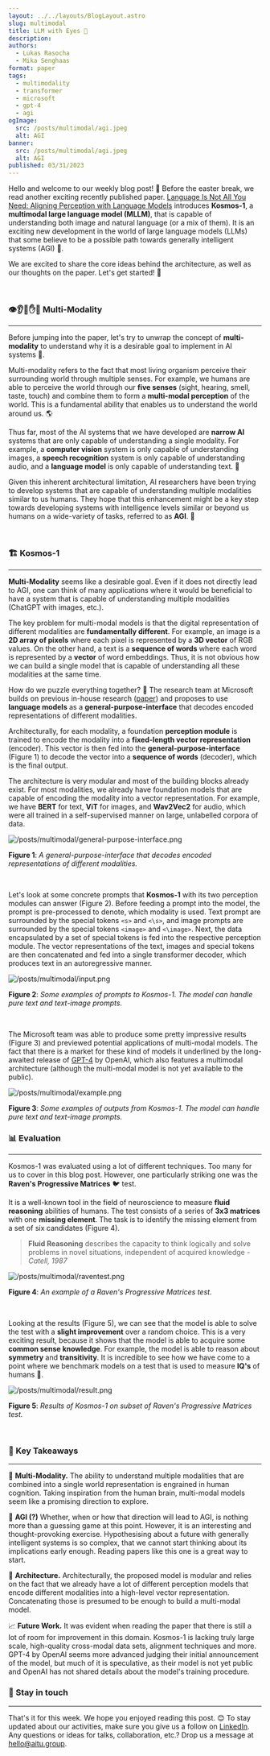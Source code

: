 ```yaml
---
layout: ../../layouts/BlogLayout.astro
slug: multimodal
title: LLM with Eyes 👀️
description:
authors:
  - Lukas Rasocha
  - Mika Senghaas
format: paper
tags:
  - multimodality
  - transformer
  - microsoft
  - gpt-4
  - agi
ogImage:
  src: /posts/multimodal/agi.jpeg
  alt: AGI
banner:
  src: /posts/multimodal/agi.jpeg
  alt: AGI
published: 03/31/2023
---
```


Hello and welcome to our weekly blog post! 🙌 Before the easter break, we read
another exciting recently published paper. [Language Is Not All You Need:
Aligning Perception with Language Models](https://arxiv.org/abs/2302.14045)
introduces **Kosmos-1**, a **multimodal large language model (MLLM)**, that is
capable of understanding both image and natural language (or a mix of them). It
is an exciting new development in the world of large language models (LLMs) that
some believe to be a possible path towards generally intelligent systems (AGI)
🧠.

We are excited to share the core ideas behind the architecture, as well as our 
thoughts on the paper. Let's get started! 🚀

<br/>

### 👁️👂👃✋👅 Multi-Modality 

---

Before jumping into the paper, let's try to unwrap the concept of
**multi-modality** to understand why it is a desirable goal to implement in AI
systems 🧐. 

Multi-modality refers to the fact that most living organism perceive their
surrounding world through multiple senses. For example, we humans are able to
perceive the world through our **five senses** (sight, hearing, smell, taste,
touch) and combine them to form a **multi-modal perception** of the world. This
is a fundamental ability that enables us to understand the world around us. 🌎

Thus far, most of the AI systems that we have developed are **narrow AI**
systems that are only capable of understanding a single modality. For example, a
**computer vision** system is only capable of understanding images, a **speech
recognition** system is only capable of understanding audio, and a **language
model** is only capable of understanding text. 📝

Given this inherent architectural limitation, AI researchers have been trying to
develop systems that are capable of understanding multiple modalities similar to
us humans. They hope that this enhancement might be a key step towards
developing systems with intelligence levels similar or beyond us humans on a
wide-variety of tasks, referred to as **AGI**. 🧠

<br/>

### 🏗 Kosmos-1

---

**Multi-Modality** seems like a desirable goal. Even if it does not
directly lead to AGI, one can think of many applications where it would be 
beneficial to have a system that is capable of understanding multiple modalities
(ChatGPT with images, etc.).

The key problem for multi-modal models is that the digital representation of
different modalities are **fundamentally different**. For example, an image is a
**2D array of pixels** where each pixel is represented by a **3D vector** of RGB
values. On the other hand, a text is a **sequence of words** where each word is
represented by a **vector** of word embeddings. Thus, it is not obvious how we
can build a single model that is capable of understanding all these modalities
at the same time.

How do we puzzle everything together? 🧩 The research team at Microsoft builds
on previous in-house research ([paper](https://arxiv.org/pdf/2206.06336.pdf))
and proposes to use **language models** as a **general-purpose-interface** that
decodes encoded representations of different modalities. 

Architecturally, for each modality, a foundation **perception module** is
trained to encode the modality into a **fixed-length vector representation**
(encoder). This vector is then fed into the **general-purpose-interface**
(Figure 1) to decode the vector into a **sequence of words**
(decoder), which is the final output.

The architecture is very modular and most of the building blocks already exist.
For most modalities, we already have foundation models that are capable of
encoding the modality into a vector representation. For example, we have
**BERT** for text, **ViT** for images, and **Wav2Vec2** for audio, which were
all trained in a self-supervised manner on large, unlabelled corpora of data.


![/posts/multimodal/general-purpose-interface.png](/posts/multimodal/general-purpose-interface.png)

**Figure 1**: _A general-purpose-interface that decodes encoded representations
of different modalities._

<br/>

Let's look at some concrete prompts that **Kosmos-1** with its two perception
modules can answer (Figure 2). Before feeding a prompt into the model, the
prompt is pre-processed to denote, which modality is used. Text prompt are
surrounded by the special tokens `<s>` and `<\s>`, and image prompts are
surrounded by the special tokens `<image>` and `<\image>`. Next, the data
encapsulated by a set of special tokens is fed into the respective perception
module. The vector representations of the text, images and special tokens are
then concatenated and fed into a single transformer decoder, which produces text
in an autoregressive manner.

![/posts/multimodal/input.png](/posts/multimodal/input.png)

**Figure 2**: _Some examples of prompts to Kosmos-1. The model can handle pure
text and text-image prompts._

<br/>

The Microsoft team was able to produce some pretty impressive results (Figure 3)
and previewed potential applications of multi-modal models. The fact that there
is a market for these kind of models it underlined by the long-awaited release
of [GPT-4](https://openai.com/gpt-4) by OpenAI, which also features a multimodal
architecture (although the multi-modal model is not yet available to the
public).


![/posts/multimodal/example.png](/posts/multimodal/example.png)

**Figure 3**: _Some examples of outputs from Kosmos-1. The model can handle pure
text and text-image prompts._

### 📊 Evaluation

---

Kosmos-1 was evaluated using a lot of different techniques. Too many for us to
cover in this blog post. However, one particularly striking one was  the
**Raven's Progressive Matrices** 🐦 test.

It is a well-known tool in the field of neuroscience to measure **fluid
reasoning** abilities of humans. The test consists of a series of **3x3
matrices** with one **missing element**. The task is to identify the missing
element from a set of six candidates (Figure 4).

> **Fluid Reasoning** describes the capacity to think logically and solve problems
> in novel situations, independent of acquired knowledge - _Catell, 1987_

![/posts/multimodal/raventest.png](/posts/multimodal/raventest.png)

**Figure 4**: _An example of a Raven's Progressive Matrices test._

<br />

Looking at the results (Figure 5), we can see that the model is able to solve
the test with a **slight improvement** over a random choice. This is a very
exciting result, because it shows that the model is able to acquire some
**common sense knowledge**. For example, the model is able to reason about
**symmetry** and **transitivity**. It is incredible to see how we have come to a
point where we benchmark models on a test that is used to measure **IQ's** of
humans 🤯.

![/posts/multimodal/result.png](/posts/multimodal/result.png)

**Figure 5**: _Results of Kosmos-1 on subset of Raven's Progressive Matrices test._

<br />

### 🔮 Key Takeaways

---

👀 **Multi-Modality.** The ability to understand multiple modalities that are
combined into a single world representation is engrained in human cognition.
Taking inspiration from the human brain, multi-modal models seem like a
promising direction to explore.

🧠 **AGI (?)** Whether, when or how that direction will lead to AGI, is nothing
more than a guessing game at this point. However, it is an interesting and
thought-provoking exercise. Hypothesising about a future with generally
intelligent systems is so complex, that we cannot start thinking about its
implications early enough. Reading papers like this one is a great way to start.

🚧 **Architecture.** Architecturally, the proposed model is modular and relies
on the fact that we already have a lot of different perception models that
encode different modalities into a high-level vector representation.
Concatenating those is presumed to be enough to build a multi-modal model.

📈 **Future Work.** It was evident when reading the paper that there is still a
lot of room for improvement in this domain. Kosmos-1 is lacking truly large
scale, high-quality cross-modal data sets, alignment techniques and more. GPT-4
by OpenAI seems more advanced judging their initial announcement of the model,
but much of it is speculative, as their model is not yet public and OpenAI has
not shared details about the model's training procedure.

### 📣 Stay in touch

---

That's it for this week. We hope you enjoyed reading this post. 😊 To stay
updated about our activities, make sure you give us a follow on
[LinkedIn](https://www.linkedin.com/company/aitu-dk/). Any questions or ideas
for talks, collaboration, etc.? Drop us a message at
[hello@aitu.group](mailto:hello@aitu.group).

